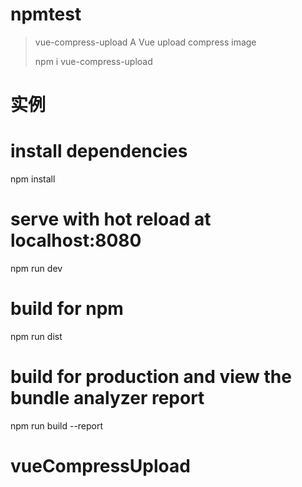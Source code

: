 # npmtest

> vue-compress-upload A Vue upload compress image
> 
>npm i vue-compress-upload
>
# 实例
<template>
  <div id="app">
    <vue-compress-upload :options="options" @imageCompress="imageCompress"></vue-compress-upload>
  </div>
</template>
<script>
import Vue from "vue";
import vueCompressUpload from "vue-compress-upload";
export default {
  name: "App",
  data() {
    return {
      options: {
        number: 0.7,// 图片质量默认0.7
        filename: "file",// 表单name
        btnClassName: "", //按钮class
        btnTxt: "",// 按钮美容
        url:""//  上传 url
          
      }
    };
  },
  methods: {
    imageCompress() {}//上传成功后的回调
  },
  components: {
    vueCompressUpload,
  }
};
</script>

# install dependencies
npm install

# serve with hot reload at localhost:8080
npm run dev

# build for npm
npm run dist

# build for production and view the bundle analyzer report
npm run build --report

# vueCompressUpload
